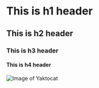# This is h1 header
## This is h2 header
### This is h3 header
#### This is h4 header


![Image of Yaktocat](https://octodex.github.com/images/yaktocat.png)

